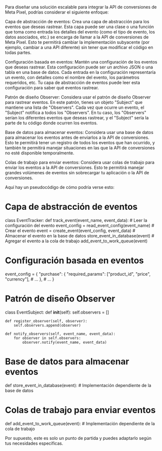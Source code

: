 Para diseñar una solución escalable para integrar la API de conversiones de Meta Pixel, podrías considerar el siguiente enfoque:

Capa de abstracción de eventos: Crea una capa de abstracción para los eventos que deseas rastrear.
Esta capa puede ser una clase o una función que toma como entrada los detalles del evento (como el tipo de evento, los datos asociados, etc.)
se encarga de llamar a la API de conversiones de Meta Pixel. Esto te permitirá cambiar la implementación subyacente (por ejemplo, cambiar a una API diferente) sin tener que modificar el código en todas partes.

Configuración basada en eventos: Mantén una configuración de los eventos que deseas rastrear. Esta configuración puede ser un archivo JSON o una tabla en una base de datos. Cada entrada en la configuración representaría un evento, con detalles como el nombre del evento, los parámetros requeridos, etc. Tu capa de abstracción de eventos puede leer esta configuración para saber qué eventos rastrear.

Patrón de diseño Observer: Considera usar el patrón de diseño Observer para rastrear eventos. En este patrón, tienes un objeto "Subject" que mantiene una lista de "Observers". Cada vez que ocurre un evento, el "Subject" notifica a todos los "Observers". En tu caso, los "Observers" serían los diferentes eventos que deseas rastrear, y el "Subject" sería la parte de tu código donde ocurren los eventos.

Base de datos para almacenar eventos: Considera usar una base de datos para almacenar los eventos antes de enviarlos a la API de conversiones. Esto te permitirá tener un registro de todos los eventos que han ocurrido, y también te permitirá manejar situaciones en las que la API de conversiones no esté disponible temporalmente.

Colas de trabajo para enviar eventos: Considera usar colas de trabajo para enviar los eventos a la API de conversiones. Esto te permitirá manejar grandes volúmenes de eventos sin sobrecargar tu aplicación o la API de conversiones.

Aquí hay un pseudocódigo de cómo podría verse esto:

# Capa de abstracción de eventos

class EventTracker:
def track_event(event_name, event_data): # Leer la configuración del evento
event_config = read_event_config(event_name) # Crear el evento
event = create_event(event_config, event_data) # Almacenar el evento en la base de datos
store_event_in_database(event) # Agregar el evento a la cola de trabajo
add_event_to_work_queue(event)

# Configuración basada en eventos

event_config = {
"purchase": {
"required_params": ["product_id", "price", "currency"], # ...
}, # ...
}

# Patrón de diseño Observer

class EventSubject:
def **init**(self):
self.observers = []

    def register_observer(self, observer):
        self.observers.append(observer)

    def notify_observers(self, event_name, event_data):
        for observer in self.observers:
            observer.notify(event_name, event_data)

# Base de datos para almacenar eventos

def store_event_in_database(event): # Implementación dependiente de la base de datos

# Colas de trabajo para enviar eventos

def add_event_to_work_queue(event): # Implementación dependiente de la cola de trabajo

Por supuesto, este es solo un punto de partida y puedes adaptarlo según tus necesidades específicas.
